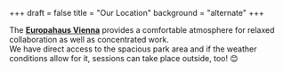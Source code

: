 +++
draft = false
title = "Our Location"
background = "alternate"
+++

The **[Europahaus Vienna](https://www.europahauswien.at/tagungshotel-bildungszentrum-wien/)** provides a comfortable atmosphere for relaxed collaboration as well as concentrated work.  
We have direct access to the spacious park area and if the weather conditions allow for it, sessions can take place outside, too! 😊
